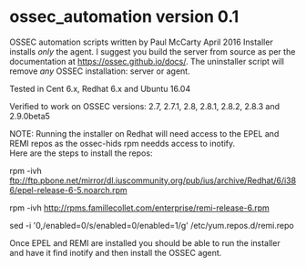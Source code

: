 # ossec_automation version 0.1

OSSEC automation scripts written by Paul McCarty April 2016
Installer installs *only* the agent.  I suggest you build the server from source as per the documentation at https://ossec.github.io/docs/.  The uninstaller script will remove *any* OSSEC installation:  server or agent.

Tested in Cent 6.x, Redhat 6.x and Ubuntu 16.04

Verified to work on OSSEC versions:
2.7, 2.7.1, 2.8, 2.8.1, 2.8.2, 2.8.3 and 2.9.0beta5

NOTE: Running the installer on Redhat will need access to the EPEL and REMI repos as the ossec-hids rpm needds access to inotify.  
Here are the steps to install the repos:

rpm -ivh ftp://ftp.pbone.net/mirror/dl.iuscommunity.org/pub/ius/archive/Redhat/6/i386/epel-release-6-5.noarch.rpm

rpm -ivh http://rpms.famillecollet.com/enterprise/remi-release-6.rpm

sed -i '0,/enabled=0/s/enabled=0/enabled=1/g' /etc/yum.repos.d/remi.repo

Once EPEL and REMI are installed you should be able to run the installer and have it find inotify and then install the OSSEC agent.

